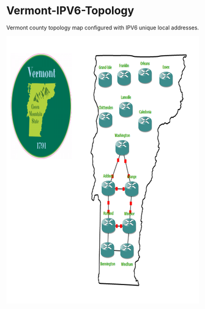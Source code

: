 # Vermont-IPV6-Topology
Vermont county topology map configured with IPV6 unique local addresses.

<code><img height="700" src="https://raw.githubusercontent.com/ViggoMode2021/Vermont-IPV6-Topology/refs/heads/main/Vermont-Topology-Map.png"></code>
